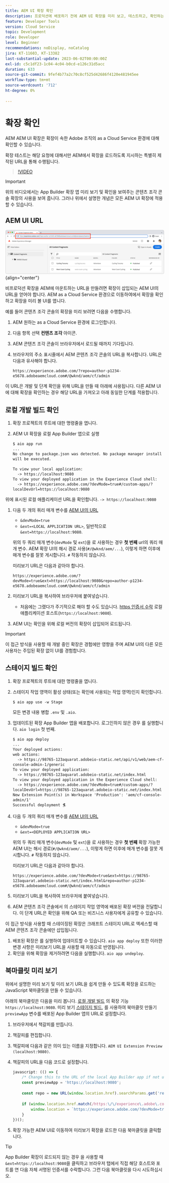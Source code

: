 ```yaml
---
title: AEM UI 확장 확인
description: 프로덕션에 배포하기 전에 AEM UI 확장을 미리 보고, 테스트하고, 확인하는 방법을 알아봅니다.
feature: Developer Tools
version: Cloud Service
topic: Development
role: Developer
level: Beginner
recommendations: noDisplay, noCatalog
jira: KT-11603, KT-13382
last-substantial-update: 2023-06-02T00:00:00Z
exl-id: c5c1df23-1c04-4c04-b0cd-e126c31d5acc
duration: 633
source-git-commit: 9fef4b77a2c70c8cf525d42686f4120e481945ee
workflow-type: tm+mt
source-wordcount: '712'
ht-degree: 0%

---
```


# 확장 확인

AEM AEM UI 확장은 확장이 속한 Adobe 조직의 as a Cloud Service 환경에 대해 확인할 수 있습니다.

확장 테스트는 해당 요청에 대해서만 AEM에서 확장을 로드하도록 지시하는 특별히 제작된 URL을 통해 수행됩니다.

>[!VIDEO](https://video.tv.adobe.com/v/3412877?quality=12&learn=on)

>[!IMPORTANT]
>
> 위의 비디오에서는 App Builder 확장 앱 미리 보기 및 확인을 보여주는 콘텐츠 조각 콘솔 확장의 사용을 보여 줍니다. 그러나 위에서 설명한 개념은 모든 AEM UI 확장에 적용할 수 있습니다.

## AEM UI URL

![AEM 콘텐츠 조각 콘솔 URL](./assets/verify/content-fragment-console-url.png){align="center"}

비프로덕션 확장을 AEM에 마운트하는 URL을 만들려면 확장이 삽입되는 AEM UI의 URL을 얻어야 합니다. AEM as a Cloud Service 환경으로 이동하여에서 확장을 확인하고 확장을 미리 볼 UI를 엽니다.

예를 들어 콘텐츠 조각 콘솔의 확장을 미리 보려면 다음을 수행합니다.

1. AEM 원하는 as a Cloud Service 환경에 로그인합니다.
2. 다음 항목 선택 __컨텐츠 조각__ 아이콘.
3. AEM 콘텐츠 조각 콘솔이 브라우저에서 로드될 때까지 기다립니다.
4. 브라우저의 주소 표시줄에서 AEM 콘텐츠 조각 콘솔의 URL을 복사합니다. URL은 다음과 유사해야 합니다.

   ```
   https://experience.adobe.com/?repo=author-p1234-e5678.adobeaemcloud.com#/@wknd/aem/cf/admin
   ```

이 URL은 개발 및 단계 확인을 위해 URL을 만들 때 아래에 사용됩니다. 다른 AEM UI에 대해 확장을 확인하는 경우 해당 URL을 가져오고 아래 동일한 단계를 적용합니다.

## 로컬 개발 빌드 확인

1. 확장 프로젝트의 루트에 대한 명령줄을 엽니다.
1. AEM UI 확장을 로컬 App Builder 앱으로 실행

   ```shell
   $ aio app run
   ...
   No change to package.json was detected. No package manager install will be executed.
   
   To view your local application:
     -> https://localhost:9080
   To view your deployed application in the Experience Cloud shell:
     -> https://experience.adobe.com/?devMode=true#/custom-apps/?localDevUrl=https://localhost:9080
   ```

위에 표시된 로컬 애플리케이션 URL을 확인합니다. `-> https://localhost:9080`

1. 다음 두 개의 쿼리 매개 변수를 [AEM UI의 URL](#aem-ui-url)
   + `&devMode=true`
   + `&ext=<LOCAL APPLICATION URL>`, 일반적으로 `&ext=https://localhost:9080`.

   위의 두 쿼리 매개 변수(`devMode` 및 `ext`)을 로 사용하는 경우 __첫 번째__ url의 쿼리 매개 변수. AEM 확장 UI의 해시 경로 사용(`#/@wknd/aem/...`), 이렇게 하면 이후에 매개 변수를 잘못 게시합니다. `#` 작동하지 않습니다.

   미리보기 URL은 다음과 같아야 합니다.

   ```
   https://experience.adobe.com/?devMode=true&ext=https://localhost:9080&repo=author-p1234-e5678.adobeaemcloud.com#/@wknd/aem/cf/admin
   ```

2. 미리보기 URL을 복사하여 브라우저에 붙여넣습니다.

   + 처음에는 그랬다가 주기적으로 해야 할 수도 있습니다. [https 인증서 수락](https://developer.adobe.com/uix/docs/services/aem-cf-console-admin/extension-development/#accepting-the-certificate-first-time-users) 로컬 애플리케이션 호스트(`https://localhost:9080`).

3. AEM UI는 확인을 위해 로컬 버전의 확장이 삽입되어 로드됩니다.

>[!IMPORTANT]
>
>이 접근 방식을 사용할 때 개발 중인 확장은 경험에만 영향을 주며 AEM UI의 다른 모든 사용자는 주입된 확장 없이 UI를 경험합니다.

## 스테이지 빌드 확인

1. 확장 프로젝트의 루트에 대한 명령줄을 엽니다.
1. 스테이지 작업 영역이 활성 상태(또는 확인에 사용되는 작업 영역)인지 확인합니다.

   ```shell
   $ aio app use -w Stage
   ```

   모든 변경 내용 병합 `.env` 및 `.aio`.

1. 업데이트된 확장 App Builder 앱을 배포합니다. 로그인하지 않은 경우 를 실행합니다. `aio login` 첫 번째.

   ```shell
   $ aio app deploy
   ...
   Your deployed actions:
   web actions:
     -> https://98765-123aquarat.adobeio-static.net/api/v1/web/aem-cf-console-admin-1/generic 
   To view your deployed application:
     -> https://98765-123aquarat.adobeio-static.net/index.html
   To view your deployed application in the Experience Cloud shell:
     -> https://experience.adobe.com/?devMode=true#/custom-apps/?localDevUrl=https://98765-123aquarat.adobeio-static.net/index.html
   New Extension Point(s) in Workspace 'Production': 'aem/cf-console-admin/1'
   Successful deployment 🏄
   ```

1. 다음 두 개의 쿼리 매개 변수를 [AEM UI의 URL](#aem-ui-url)
   + `&devMode=true`
   + `&ext=<DEPLOYED APPLICATION URL>`

   위의 두 쿼리 매개 변수(`devMode` 및 `ext`)을 로 사용하는 경우 __첫 번째__ 확장 가능한 AEM UI는 해시 경로(`#/@wknd/aem/...`), 이렇게 하면 이후에 매개 변수를 잘못 게시합니다. `#` 작동하지 않습니다.

   미리보기 URL은 다음과 같아야 합니다.

   ```
   https://experience.adobe.com/?devMode=true&ext=https://98765-123aquarat.adobeio-static.net/index.html&repo=author-p1234-e5678.adobeaemcloud.com#/@wknd/aem/cf/admin
   ```

1. 미리보기 URL을 복사하여 브라우저에 붙여넣습니다.
1. AEM 콘텐츠 조각 콘솔에서 의 스테이지 작업 영역에 배포된 확장 버전을 전달합니다. 이 단계 URL은 확인을 위해 QA 또는 비즈니스 사용자에게 공유할 수 있습니다.

이 접근 방식을 사용할 때 스테이징된 확장은 크래프트 스테이지 URL로 액세스할 때 AEM 콘텐츠 조각 콘솔에만 삽입됩니다.

1. 배포된 확장은 를 실행하여 업데이트할 수 있습니다. `aio app deploy` 또한 이러한 변경 사항은 미리보기 URL을 사용할 때 자동으로 반영됩니다.
1. 확인을 위해 확장을 제거하려면 다음을 실행합니다. `aio app undeploy`.

## 북마클릿 미리 보기

위에서 설명한 미리 보기 및 미리 보기 URL을 쉽게 만들 수 있도록 확장을 로드하는 JavaScript 북마클릿을 만들 수 있습니다.

아래의 북마클릿은 다음을 미리 봅니다. [로컬 개발 빌드](#verify-local-development-builds) 의 확장 기능 `https://localhost:9080`. 미리 보기 [스테이지 빌드](#verify-stage-builds), 를 사용하여 북마클릿 만들기 `previewApp` 변수를 배포된 App Builder 앱의 URL로 설정합니다.

1. 브라우저에서 책갈피를 만듭니다.
2. 책갈피를 편집합니다.
3. 책갈피에 다음과 같은 의미 있는 이름을 지정합니다. `AEM UI Extension Preview (localhost:9080)`.
4. 책갈피의 URL을 다음 코드로 설정합니다.

   ```javascript
   javascript: (() => {
       /* Change this to the URL of the local App Builder app if not using https://localhost:9080 */
       const previewApp = 'https://localhost:9080';
   
       const repo = new URL(window.location.href).searchParams.get('repo');
   
       if (window.location.href.match(/https:\/\/experience\.adobe\.com\/.*\/aem\/cf\/(editor|admin)\/.*/i)) {
           window.location = `https://experience.adobe.com/?devMode=true&ext=${previewApp}&repo=${repo}${window.location.hash}`;
       } 
   })();
   ```

5. 확장 가능한 AEM UI로 이동하여 미리보기 확장을 로드한 다음 북마클릿을 클릭합니다.

>[!TIP]
>
> App Builder 확장이 로드되지 않는 경우 을 사용할 때 `&ext=https://localhost:9080`을 클릭하고 브라우저 탭에서 직접 해당 호스트와 포트를 연 다음 자체 서명된 인증서를 수락합니다. 그런 다음 북마클릿을 다시 시도하십시오.

